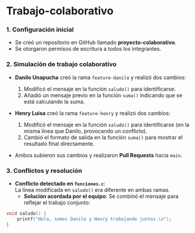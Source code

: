 # Trabajo-colaborativo
### 1. Configuración inicial
- Se creó un repositorio en GitHub llamado **proyecto-colaborativo**.
- Se otorgaron permisos de escritura a todos los integrantes.

### 2. Simulación de trabajo colaborativo
- **Danilo Unapucha** creó la rama `feature-danilo` y realizó dos cambios:
  1. Modificó el mensaje en la función `saludo()` para identificarse.
  2. Añadió un mensaje previo en la función `suma()` indicando que se está calculando la suma.

- **Henry Luisa** creó la rama `feature-henry` y realizó dos cambios:
  1. Modificó el mensaje en la función `saludo()` para identificarse (en la misma línea que Danilo, provocando un conflicto).
  2. Cambió el formato de salida en la función `suma()` para mostrar el resultado final directamente.

- Ambos subieron sus cambios y realizaron **Pull Requests** hacia `main`.

### 3. Conflictos y resolución
- **Conflicto detectado en `funciones.c`**:  
  La línea modificada en `saludo()` era diferente en ambas ramas.
  - **Solución acordada por el equipo**:
Se combinó el mensaje para reflejar el trabajo conjunto:
```c
void saludo() {
    printf("Hola, somos Danilo y Henry trabajando juntos.\n");
}
